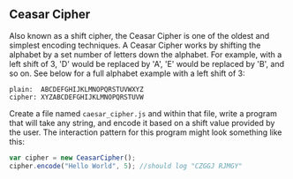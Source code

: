 ## Ceasar Cipher

Also known as a shift cipher, the Ceasar Cipher is one of the oldest and simplest encoding techniques.  A Ceasar Cipher works by shifting the alphabet by a set number of letters down the alphabet.  For example, with a left shift of 3, 'D' would be replaced by 'A', 'E' would be replaced by 'B', and so on.  See below for a full alphabet example with a left shift of 3:

```
plain:  ABCDEFGHIJKLMNOPQRSTUVWXYZ
cipher: XYZABCDEFGHIJKLMNOPQRSTUVW
```

Create a file named `caesar_cipher.js` and within that file, write a program that will take any string, and encode it based on a shift value provided by the user.  The interaction pattern for this program might look something like this:

```javascript
var cipher = new CeasarCipher();
cipher.encode("Hello World", 5); //should log "CZGGJ RJMGY"
```
